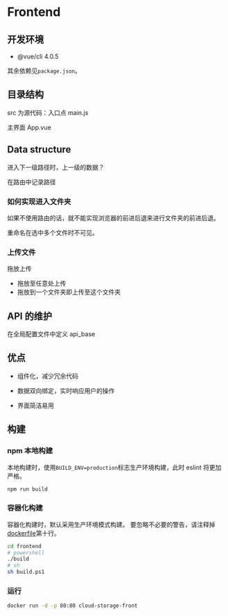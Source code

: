 # Frontend

## 开发环境

- @vue/cli 4.0.5

其余依赖见`package.json`。

## 目录结构

src 为源代码：入口点 main.js

主界面 App.vue

## Data structure

进入下一级路径时，上一级的数据？

在路由中记录路径

### 如何实现进入文件夹

如果不使用路由的话，就不能实现浏览器的前进后退来进行文件夹的前进后退。

重命名在选中多个文件时不可见。

### 上传文件

拖放上传

- 拖放至任意处上传
- 拖放到一个文件夹即上传至这个文件夹

## API 的维护

在全局配置文件中定义 api_base

## 优点

- 组件化，减少冗余代码

- 数据双向绑定，实时响应用户的操作
- 界面简洁易用

## 构建

### npm 本地构建

本地构建时，使用`BUILD_ENV=production`标志生产环境构建，此时 eslint 将更加严格。

```sh
npm run build
```

### 容器化构建

容器化构建时，默认采用生产环境模式构建。
要忽略不必要的警告，请注释掉[dockerfile](../../frontend/dockerfile)第十行。

```sh
cd frontend
# powershell
./build
# sh
sh build.ps1
```

### 运行

```sh
docker run -d -p 80:80 cloud-storage-front
```

